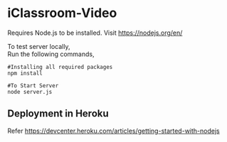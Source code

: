 # iClassroom-Video
Requires Node.js to be installed. Visit https://nodejs.org/en/  

To test server locally,   
Run the following commands,
```
#Installing all required packages
npm install

#To Start Server
node server.js
```


## Deployment in Heroku
Refer https://devcenter.heroku.com/articles/getting-started-with-nodejs
